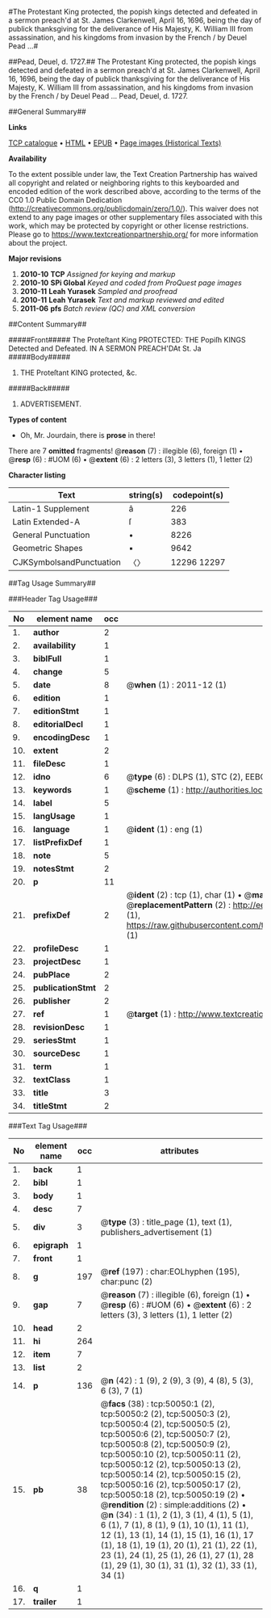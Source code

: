 #The Protestant King protected, the popish kings detected and defeated in a sermon preach'd at St. James Clarkenwell, April 16, 1696, being the day of publick thanksgiving for the deliverance of His Majesty, K. William III from assassination, and his kingdoms from invasion by the French / by Deuel Pead ...#

##Pead, Deuel, d. 1727.##
The Protestant King protected, the popish kings detected and defeated in a sermon preach'd at St. James Clarkenwell, April 16, 1696, being the day of publick thanksgiving for the deliverance of His Majesty, K. William III from assassination, and his kingdoms from invasion by the French / by Deuel Pead ...
Pead, Deuel, d. 1727.

##General Summary##

**Links**

[TCP catalogue](http://www.ota.ox.ac.uk/tcp/)  • 
[HTML](http://tei.it.ox.ac.uk/tcp/Texts-HTML/free/A56/A56793.html)  • 
[EPUB](http://tei.it.ox.ac.uk/tcp/Texts-EPUB/free/A56/A56793.epub) • 
[Page images (Historical Texts)](https://historicaltexts.jisc.ac.uk/eebo-11863076e)

**Availability**

To the extent possible under law, the Text Creation Partnership has waived all copyright and related or neighboring rights to this keyboarded and encoded edition of the work described above, according to the terms of the CC0 1.0 Public Domain Dedication (http://creativecommons.org/publicdomain/zero/1.0/). This waiver does not extend to any page images or other supplementary files associated with this work, which may be protected by copyright or other license restrictions. Please go to https://www.textcreationpartnership.org/ for more information about the project.

**Major revisions**

1. __2010-10__ __TCP__ *Assigned for keying and markup*
1. __2010-10__ __SPi Global__ *Keyed and coded from ProQuest page images*
1. __2010-11__ __Leah Yurasek__ *Sampled and proofread*
1. __2010-11__ __Leah Yurasek__ *Text and markup reviewed and edited*
1. __2011-06__ __pfs__ *Batch review (QC) and XML conversion*

##Content Summary##

#####Front#####
The Proteſtant King PROTECTED: THE Popiſh KINGS Detected and Defeated. IN A SERMON PREACH'DAt St. Ja
#####Body#####

1. THE Proteſtant KING protected, &c.

#####Back#####

1. ADVERTISEMENT.

**Types of content**

  * Oh, Mr. Jourdain, there is **prose** in there!

There are 7 **omitted** fragments! 
 @__reason__ (7) : illegible (6), foreign (1)  •  @__resp__ (6) : #UOM (6)  •  @__extent__ (6) : 2 letters (3), 3 letters (1), 1 letter (2)

**Character listing**


|Text|string(s)|codepoint(s)|
|---|---|---|
|Latin-1 Supplement|â|226|
|Latin Extended-A|ſ|383|
|General Punctuation|•|8226|
|Geometric Shapes|▪|9642|
|CJKSymbolsandPunctuation|〈〉|12296 12297|

##Tag Usage Summary##

###Header Tag Usage###

|No|element name|occ|attributes|
|---|---|---|---|
|1.|__author__|2||
|2.|__availability__|1||
|3.|__biblFull__|1||
|4.|__change__|5||
|5.|__date__|8| @__when__ (1) : 2011-12 (1)|
|6.|__edition__|1||
|7.|__editionStmt__|1||
|8.|__editorialDecl__|1||
|9.|__encodingDesc__|1||
|10.|__extent__|2||
|11.|__fileDesc__|1||
|12.|__idno__|6| @__type__ (6) : DLPS (1), STC (2), EEBO-CITATION (1), OCLC (1), VID (1)|
|13.|__keywords__|1| @__scheme__ (1) : http://authorities.loc.gov/ (1)|
|14.|__label__|5||
|15.|__langUsage__|1||
|16.|__language__|1| @__ident__ (1) : eng (1)|
|17.|__listPrefixDef__|1||
|18.|__note__|5||
|19.|__notesStmt__|2||
|20.|__p__|11||
|21.|__prefixDef__|2| @__ident__ (2) : tcp (1), char (1)  •  @__matchPattern__ (2) : ([0-9\-]+):([0-9IVX]+) (1), (.+) (1)  •  @__replacementPattern__ (2) : http://eebo.chadwyck.com/downloadtiff?vid=$1&page=$2 (1), https://raw.githubusercontent.com/textcreationpartnership/Texts/master/tcpchars.xml#$1 (1)|
|22.|__profileDesc__|1||
|23.|__projectDesc__|1||
|24.|__pubPlace__|2||
|25.|__publicationStmt__|2||
|26.|__publisher__|2||
|27.|__ref__|1| @__target__ (1) : http://www.textcreationpartnership.org/docs/. (1)|
|28.|__revisionDesc__|1||
|29.|__seriesStmt__|1||
|30.|__sourceDesc__|1||
|31.|__term__|1||
|32.|__textClass__|1||
|33.|__title__|3||
|34.|__titleStmt__|2||


###Text Tag Usage###

|No|element name|occ|attributes|
|---|---|---|---|
|1.|__back__|1||
|2.|__bibl__|1||
|3.|__body__|1||
|4.|__desc__|7||
|5.|__div__|3| @__type__ (3) : title_page (1), text (1), publishers_advertisement (1)|
|6.|__epigraph__|1||
|7.|__front__|1||
|8.|__g__|197| @__ref__ (197) : char:EOLhyphen (195), char:punc (2)|
|9.|__gap__|7| @__reason__ (7) : illegible (6), foreign (1)  •  @__resp__ (6) : #UOM (6)  •  @__extent__ (6) : 2 letters (3), 3 letters (1), 1 letter (2)|
|10.|__head__|2||
|11.|__hi__|264||
|12.|__item__|7||
|13.|__list__|2||
|14.|__p__|136| @__n__ (42) : 1 (9), 2 (9), 3 (9), 4 (8), 5 (3), 6 (3), 7 (1)|
|15.|__pb__|38| @__facs__ (38) : tcp:50050:1 (2), tcp:50050:2 (2), tcp:50050:3 (2), tcp:50050:4 (2), tcp:50050:5 (2), tcp:50050:6 (2), tcp:50050:7 (2), tcp:50050:8 (2), tcp:50050:9 (2), tcp:50050:10 (2), tcp:50050:11 (2), tcp:50050:12 (2), tcp:50050:13 (2), tcp:50050:14 (2), tcp:50050:15 (2), tcp:50050:16 (2), tcp:50050:17 (2), tcp:50050:18 (2), tcp:50050:19 (2)  •  @__rendition__ (2) : simple:additions (2)  •  @__n__ (34) : 1 (1), 2 (1), 3 (1), 4 (1), 5 (1), 6 (1), 7 (1), 8 (1), 9 (1), 10 (1), 11 (1), 12 (1), 13 (1), 14 (1), 15 (1), 16 (1), 17 (1), 18 (1), 19 (1), 20 (1), 21 (1), 22 (1), 23 (1), 24 (1), 25 (1), 26 (1), 27 (1), 28 (1), 29 (1), 30 (1), 31 (1), 32 (1), 33 (1), 34 (1)|
|16.|__q__|1||
|17.|__trailer__|1||

